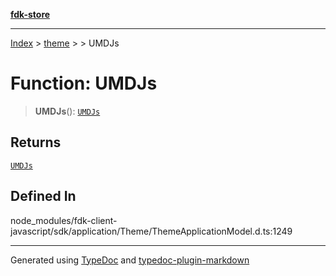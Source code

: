 [**fdk-store**](../../../README.md)
***

[Index](../../../API.md) > [theme](../../README.md) > [<internal>](../README.md) > UMDJs

# Function: UMDJs

> **UMDJs**(): [`UMDJs`](../type-aliases/type-alias.UMDJs.md)

## Returns

[`UMDJs`](../type-aliases/type-alias.UMDJs.md)

## Defined In

node\_modules/fdk-client-javascript/sdk/application/Theme/ThemeApplicationModel.d.ts:1249

***
Generated using [TypeDoc](https://typedoc.org/) and [typedoc-plugin-markdown](https://www.npmjs.com/package/typedoc-plugin-markdown)
